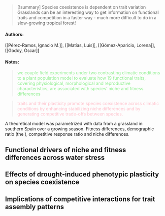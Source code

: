 
>[!summary] Species coexistence is dependent on trait variation
> Grasslands can be an interesting way to get information on functional traits and competition in a faster way - much more difficult to do in a slow-growing tropical forest!

#### Authors:
[[Pérez-Ramos, Ignacio M.]], [[Matías, Luis]], [[Gómez-Aparicio, Lorena]], [[Godoy, Óscar]]
#### Notes:
 
> <span style="color: #90EE90">we couple field experiments under two contrasting climatic conditions to a plant population model</span> <span style="color: #90EE90">to evaluate how 19 functional traits, covering physiological, morphological and reproductive characteristics, are associated with species’ niche and fitness differences</span> 

> <span style="color: #FFC0CB">traits and their plasticity promote species coexistence across climatic conditions by enhancing stabilizing niche differences and by generating competitive trade-offs between species.</span>

A theoretical model was parametrized with data from a grassland in southern Spain over a growing season. Fitness differences, demographic ratio (the ), competitive response ratio and niche differences.
## Functional drivers of niche and fitness differences across water stress


## Effects of drought-induced phenotypic plasticity on species coexistence

## Implications of competitive interactions for trait assembly patterns
